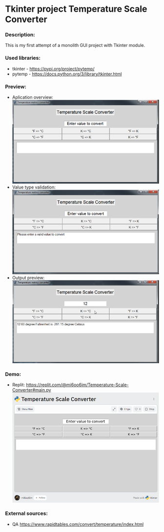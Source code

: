 # Tkinter project Temperature Scale Converter


### Description:
This is my first attempt of a monolith GUI project with Tkinter module.


### Used libraries:
* tkinter - https://pypi.org/project/pytemp/
* pytemp - https://docs.python.org/3/library/tkinter.html


### Preview:
* Aplication overview:  <br>
![Alt text](Temperature_scales_convertor.png)
* Value type validation:  <br>
![Alt text](Temperature_scales_convertor_validation_err.png)
* Output preview:  <br>
![Alt text](Temperature_scales_convertor_output.png)


### Demo:
* Replit: https://replit.com/@mi6oo6im/Temperature-Scale-Converter#main.py  <br>
![Alt text](Temperature_scales_convertor_replit.png)

### External sources:
* QA https://www.rapidtables.com/convert/temperature/index.html